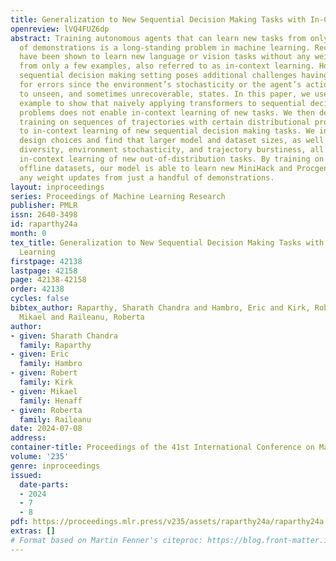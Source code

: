 ```yaml
---
title: Generalization to New Sequential Decision Making Tasks with In-Context Learning
openreview: lVQ4FUZ6dp
abstract: Training autonomous agents that can learn new tasks from only a handful
  of demonstrations is a long-standing problem in machine learning. Recently, transformers
  have been shown to learn new language or vision tasks without any weight updates
  from only a few examples, also referred to as in-context learning. However, the
  sequential decision making setting poses additional challenges having a lower tolerance
  for errors since the environment’s stochasticity or the agent’s actions can lead
  to unseen, and sometimes unrecoverable, states. In this paper, we use an illustrative
  example to show that naively applying transformers to sequential decision making
  problems does not enable in-context learning of new tasks. We then demonstrate how
  training on sequences of trajectories with certain distributional properties leads
  to in-context learning of new sequential decision making tasks. We investigate different
  design choices and find that larger model and dataset sizes, as well as more task
  diversity, environment stochasticity, and trajectory burstiness, all result in better
  in-context learning of new out-of-distribution tasks. By training on large diverse
  offline datasets, our model is able to learn new MiniHack and Procgen tasks without
  any weight updates from just a handful of demonstrations.
layout: inproceedings
series: Proceedings of Machine Learning Research
publisher: PMLR
issn: 2640-3498
id: raparthy24a
month: 0
tex_title: Generalization to New Sequential Decision Making Tasks with In-Context
  Learning
firstpage: 42138
lastpage: 42158
page: 42138-42158
order: 42138
cycles: false
bibtex_author: Raparthy, Sharath Chandra and Hambro, Eric and Kirk, Robert and Henaff,
  Mikael and Raileanu, Roberta
author:
- given: Sharath Chandra
  family: Raparthy
- given: Eric
  family: Hambro
- given: Robert
  family: Kirk
- given: Mikael
  family: Henaff
- given: Roberta
  family: Raileanu
date: 2024-07-08
address:
container-title: Proceedings of the 41st International Conference on Machine Learning
volume: '235'
genre: inproceedings
issued:
  date-parts:
  - 2024
  - 7
  - 8
pdf: https://proceedings.mlr.press/v235/assets/raparthy24a/raparthy24a.pdf
extras: []
# Format based on Martin Fenner's citeproc: https://blog.front-matter.io/posts/citeproc-yaml-for-bibliographies/
---
```

